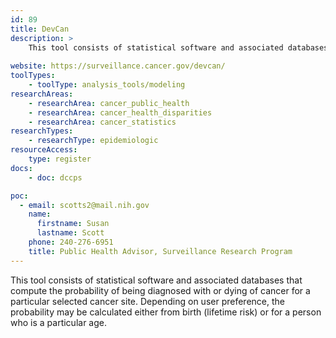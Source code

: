 ```yaml
---
id: 89
title: DevCan
description: >
    This tool consists of statistical software and associated databases that compute the probability of being diagnosed with or dying of cancer for a particular selected cancer site. The probability can be calculated either from birth (lifetime risk) or for a person who is a particular age. 
    
website: https://surveillance.cancer.gov/devcan/
toolTypes:
    - toolType: analysis_tools/modeling
researchAreas:
    - researchArea: cancer_public_health
    - researchArea: cancer_health_disparities
    - researchArea: cancer_statistics
researchTypes:
    - researchType: epidemiologic
resourceAccess:
    type: register
docs:
    - doc: dccps

poc:
  - email: scotts2@mail.nih.gov
    name:
      firstname: Susan
      lastname: Scott
    phone: 240-276-6951
    title: Public Health Advisor, Surveillance Research Program
---
```

This tool consists of statistical software and associated databases that compute the probability of being diagnosed with or dying of cancer for a particular selected cancer site. Depending on user preference, the probability may be calculated either from birth (lifetime risk) or for a person who is a particular age. 

